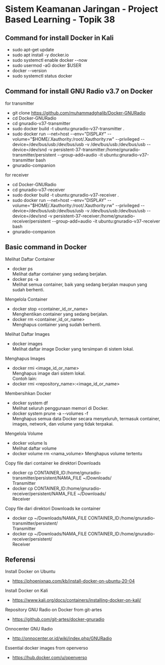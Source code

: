 # Sistem Keamanan Jaringan - Project Based Learning - Topik 38
  
  
## Command for install Docker in Kali
- sudo apt-get update
- sudo apt install -y docker.io
- sudo systemctl enable docker --now
- sudo usermod -aG docker $USER
- docker --version
- sudo systemctl status docker
  
  
## Command for install GNU Radio v3.7 on Docker
for transmitter
- git clone https://github.com/muhammadghalib/Docker-GNURadio
- cd Docker-GNURadio
- cd gnuradio-v37-transmitter
- sudo docker build -t ubuntu:gnuradio-v37-transmitter .
- sudo docker run --net=host --env="DISPLAY" --volume="$HOME/.Xauthority:/root/.Xauthority:rw" --privileged --device=/dev/bus/usb:/dev/bus/usb -v /dev/bus/usb:/dev/bus/usb --device=/dev/snd -v persistent-37-transmitter:/home/gnuradio-transmitter/persistent --group-add=audio -it ubuntu:gnuradio-v37-transmitter bash
- gnuradio-companion

for receiver
- cd Docker-GNURadio
- cd gnuradio-v37-receiver
- sudo docker build -t ubuntu:gnuradio-v37-receiver .
- sudo docker run --net=host --env="DISPLAY" --volume="$HOME/.Xauthority:/root/.Xauthority:rw" --privileged --device=/dev/bus/usb:/dev/bus/usb -v /dev/bus/usb:/dev/bus/usb --device=/dev/snd -v persistent-37-receiver:/home/gnuradio-receiver/persistent --group-add=audio -it ubuntu:gnuradio-v37-receiver bash
- gnuradio-companion
  
  
## Basic command in Docker
Melihat Daftar Container
- docker ps  
  Melihat daftar container yang sedang berjalan.
- docker ps -a  
  Melihat semua container, baik yang sedang berjalan maupun yang sudah berhenti.

Mengelola Container
- docker stop <container_id_or_name>  
  Menghentikan container yang sedang berjalan.
- docker rm <container_id_or_name>  
  Menghapus container yang sudah berhenti.

Melihat Daftar Images
- docker images  
  Melihat daftar image Docker yang tersimpan di sistem lokal.

Menghapus Images
- docker rmi <image_id_or_name>  
  Menghapus image dari sistem lokal.  
Contoh lain:
- docker rmi <repository_name>:<image_id_or_name>

Membersihkan Docker
- docker system df  
  Melihat seluruh penggunaan memori di Docker.
- docker system prune -a --volumes -f  
  Menghapus semua data Docker secara menyeluruh, termasuk container, images, network, dan volume yang tidak terpakai.

Mengelola Volume
- docker volume ls  
  Melihat daftar volume
- docker volume rm <nama_volume>
  Menghapus volume tertentu  

Copy file dari container ke direktori Downloads  
- docker cp CONTAINER_ID:/home/gnuradio-transmitter/persistent/NAMA_FILE ~/Downloads/  
  Transmitter  
- docker cp CONTAINER_ID:/home/gnuradio-receiver/persistent/NAMA_FILE ~/Downloads/  
  Receiver  
  
Copy file dari direktori Downloads ke container  
- docker cp ~/Downloads/NAMA_FILE CONTAINER_ID:/home/gnuradio-transmitter/persistent/  
  Transmitter  
- docker cp ~/Downloads/NAMA_FILE CONTAINER_ID:/home/gnuradio-receiver/persistent/  
  Receiver  
  
  
## Referensi
Install Docker on Ubuntu
- https://phoenixnap.com/kb/install-docker-on-ubuntu-20-04

Install Docker on Kali
- https://www.kali.org/docs/containers/installing-docker-on-kali/

Repository GNU Radio on Docker from git-artes
- https://github.com/git-artes/docker-gnuradio

Onnocenter GNU Radio
- http://onnocenter.or.id/wiki/index.php/GNURadio

Essential docker images from openverso
- https://hub.docker.com/u/openverso












